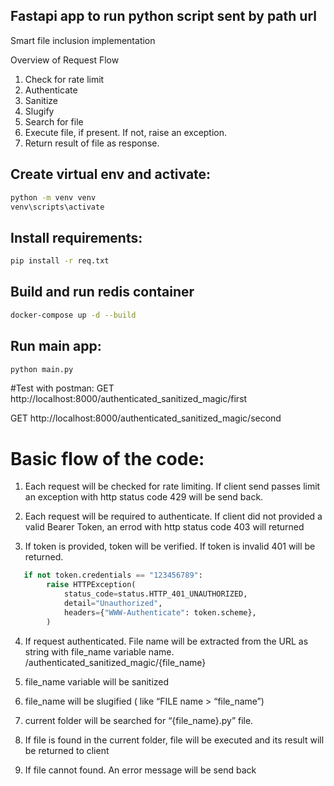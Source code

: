 
## Fastapi app to run python script sent by path url
Smart file inclusion implementation

Overview of Request Flow
1.	Check for rate limit
2.	Authenticate
3.	Sanitize
4.	Slugify
5.	Search for file
6.	Execute file, if present. If not, raise an exception.
7.	Return result of file as response.

## Create virtual env and activate:

```bash 
python -m venv venv
venv\scripts\activate
```


## Install requirements:
```bash
pip install -r req.txt
```

## Build and run redis container
```bash 
docker-compose up -d --build
```
 
## Run main app:
```bash
python main.py
```


#Test with postman:
GET http://localhost:8000/authenticated_sanitized_magic/first
 

GET http://localhost:8000/authenticated_sanitized_magic/second



# Basic flow of the code:
1.	Each request will be checked for rate limiting. If client send passes limit an exception with http status code 429 will be send back.
 
2.	Each request will be required to authenticate. If client did not provided a valid Bearer Token, an errod with http status code 403 will returned
 
3.	If token is provided, token will be verified. If token is invalid 401 will be returned.

```python
   if not token.credentials == "123456789":        
        raise HTTPException(
            status_code=status.HTTP_401_UNAUTHORIZED,
            detail="Unauthorized",
            headers={"WWW-Authenticate": token.scheme},
        )
```

4.	If request authenticated. File name will be extracted from the URL as string with file_name variable name.
/authenticated_sanitized_magic/{file_name}

5.	file_name variable will be sanitized

6.	file_name will be slugified (  like “FILE name > “file_name”)

7.	current folder will be searched for “{file_name}.py” file.

8.	If file is found in the current folder, file will be executed and its result will be returned to client

9.	If file cannot found. An error message will be send back
 







